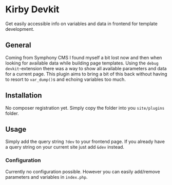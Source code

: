 # Kirby Devkit

Get easily accessible info on variables and data in frontend for template development.

## General

Coming from Symphony CMS I found myself a bit lost now and then when looking for available data while building page templates. Using the `debug devkit`-extension there was a way to show all available parameters and data for a current page. This plugin aims to bring a bit of this back without having to resort to `var_dump()`s and echoing variables too much.

## Installation

No composer registration yet. Simply copy the folder into you `site/plugins` folder.

## Usage

Simply add the query string `?dev` to your frontend page. If you already have a query string on your current site just add `&dev` instead.

### Configuration

Currently no configuration possible. However you can easily add/remove parameters and variables in `index.php`.
